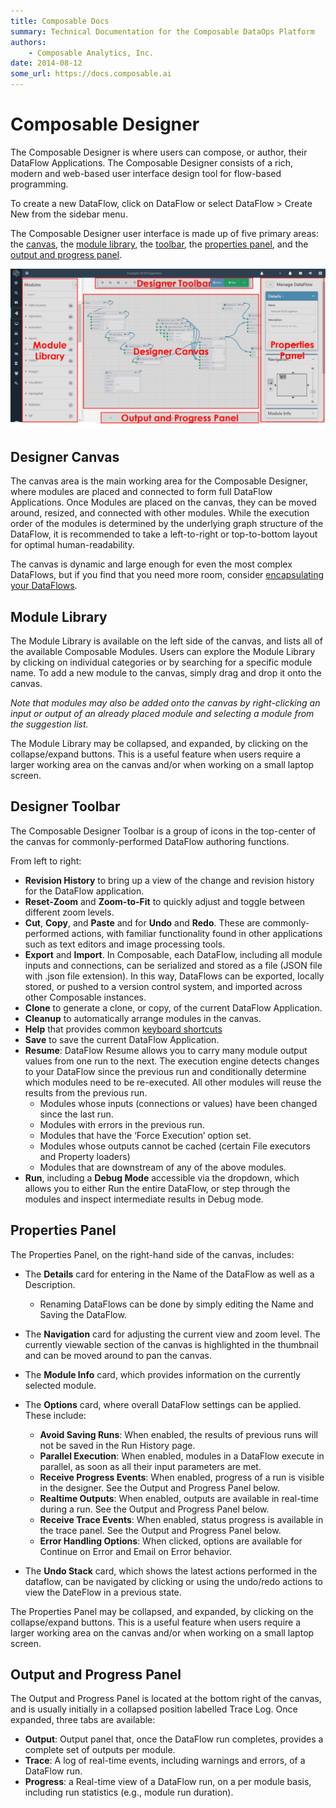 ```yaml
---
title: Composable Docs
summary: Technical Documentation for the Composable DataOps Platform
authors:
    - Composable Analytics, Inc.
date: 2014-08-12
some_url: https://docs.composable.ai
---
```


# Composable Designer

The Composable Designer is where users can compose, or author, their DataFlow Applications. The Composable Designer consists of a rich, modern and web-based user interface design tool for flow-based programming.

To create a new DataFlow, click on DataFlow or select DataFlow > Create New from the sidebar menu.

The Composable Designer user interface is made up of five primary areas: the [canvas](#designer-canvas), the [module library](#module-library), the [toolbar](#designer-toolbar), the [properties panel](#properties-panel), and the [output and progress panel](#output-and-progress-panel).


![!Composable DataFlow Application](img/03.02.Img_1.png)


## Designer Canvas

The canvas area is the main working area for the Composable Designer, where modules are placed and connected to form full DataFlow Applications. Once Modules are placed on the canvas, they can be moved around, resized, and connected with other modules. While the execution order of the modules is determined by the underlying graph structure of the DataFlow, it is recommended to take a left-to-right or top-to-bottom layout for optimal human-readability.

The canvas is dynamic and large enough for even the most complex DataFlows, but if you find that you need more room, consider [encapsulating your DataFlows](./03.KeyBoard-Shortcuts.md).

## Module Library

The Module Library is available on the left side of the canvas, and lists all of the available Composable Modules. Users can explore the Module Library by clicking on individual categories or by searching for a specific module name. To add a new module to the canvas, simply drag and drop it onto the canvas.

*Note that modules may also be added onto the canvas by right-clicking an input or output of an already placed module and selecting a module from the suggestion list.*

The Module Library may be collapsed, and expanded, by clicking on the collapse/expand buttons. This is a useful feature when users require a larger working area on the canvas and/or when working on a small laptop screen.

## Designer Toolbar

The Composable Designer Toolbar is a group of icons in the top-center of the canvas for commonly-performed DataFlow authoring functions.

From left to right:

- **Revision History** to bring up a view of the change and revision history for the DataFlow application.
- **Reset-Zoom** and **Zoom-to-Fit** to quickly adjust and toggle between different zoom levels. 
- **Cut**, **Copy**, and **Paste** and for **Undo** and **Redo**. These are commonly-performed actions, with familiar functionality found in other applications such as text editors and image processing tools.
- **Export** and **Import**. In Composable, each DataFlow, including all module inputs and connections, can be serialized and stored as a file (JSON file with .json file extension). In this way, DataFlows can be exported, locally stored, or pushed to a version control system, and imported across other Composable instances.
- **Clone** to generate a clone, or copy, of the current DataFlow Application.
- **Cleanup** to automatically arrange modules in the canvas.
- **Help** that provides common [keyboard shortcuts](./03.KeyBoard-Shortcuts.md)
- **Save** to save the current DataFlow Application.
- **Resume**: DataFlow Resume allows you to carry many module output values from one run to the next. The execution engine detects changes to your DataFlow since the previous run and conditionally determine which modules need to be re-executed. All other modules will reuse the results from the previous run.
    - Modules whose inputs (connections or values) have been changed since the last run.
    - Modules with errors in the previous run.
    - Modules that have the ‘Force Execution’ option set.
    - Modules whose outputs cannot be cached (certain File executors and Property loaders)
  - Modules that are downstream of any of the above modules.
- **Run**, including a **Debug Mode** accessible via the dropdown, which allows you to either Run the entire DataFlow, or step through the modules and inspect intermediate results in Debug mode.

## Properties Panel

The Properties Panel, on the right-hand side of the canvas, includes:

- The **Details** card for entering in the Name of the DataFlow as well as a Description.

    - Renaming DataFlows can be done by simply editing the Name and Saving the DataFlow.

- The **Navigation** card for adjusting the current view and zoom level. The currently viewable section of the canvas is highlighted in the thumbnail and can be moved around to pan the canvas.

- The **Module Info** card, which provides information on the currently selected module.

- The **Options** card, where overall DataFlow settings can be applied. These include:

    - **Avoid Saving Runs**: When enabled, the results of previous runs will not be saved in the Run History page.
    - **Parallel Execution**: When enabled, modules in a DataFlow execute in parallel, as soon as all their input parameters are met.
    - **Receive Progress Events**: When enabled, progress of a run is visible in the designer. See the Output and Progress Panel below.
    - **Realtime Outputs**: When enabled, outputs are available in real-time during a run.  See the Output and Progress Panel below.
    - **Receive Trace Events**: When enabled, status progress is available in the trace panel.  See the Output and Progress Panel below.
    - **Error Handling Options**: When clicked, options are available for Continue on Error and Email on Error behavior.
- The **Undo Stack** card, which shows the latest actions performed in the dataflow, can be navigated by clicking or using the undo/redo actions to view the DateFlow in a previous state. 

The Properties Panel may be collapsed, and expanded, by clicking on the collapse/expand buttons. This is a useful feature when users require a larger working area on the canvas and/or when working on a small laptop screen.

## Output and Progress Panel

The Output and Progress Panel is located at the bottom right of the canvas, and is usually initially in a collapsed position labelled Trace Log. Once expanded, three tabs are available:

- **Output**: Output panel that, once the DataFlow run completes, provides a complete set of outputs per module.
- **Trace**: A log of real-time events, including warnings and errors, of a DataFlow run.
- **Progress**: a Real-time view of a DataFlow run, on a per module basis, including run statistics (e.g., module run duration).
